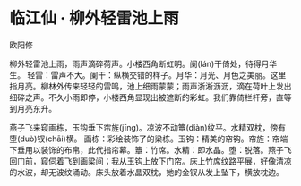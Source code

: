 # 临江仙 · 柳外轻雷池上雨

<span class="r">欧阳修

<link href="../../css/style.css" rel="stylesheet" type="text/css" />

<div class="p">

柳外轻雷池上雨，雨声滴碎荷声。小楼西角断虹明。阑(lán)干倚处，待得月华生。 
<span class="comment">
轻雷：雷声不大。阑干：纵横交错的样子。月华：月光、月色之美丽。这里指月亮。柳林外传来轻轻的雷鸣，池上细雨蒙蒙；雨声浙淅沥沥，滴在荷叶上发出细碎之声。不久小雨即停，小楼西角显现出被遮断的彩虹。我们靠倚栏杆旁，直等到月亮东升。

燕子飞来窥画栋，玉钩垂下帘旌(jīng)。凉波不动簟(diàn)纹平。水精双枕，傍有堕(duò)钗(chāi)横。 
<span class="comment">
画栋：彩绘装饰了的梁栋。玉钩：精美的帘钩。帘旌：帘端下垂用以装饰的布帛，此代指帘幕。簟：竹席。水精：即水晶。堕：脱落。燕子飞回门前，窥伺着飞到画梁间；我从玉钩上放下门帘。床上竹席纹路平展，好像清凉的水波，却无波纹涌动。床头放着水晶双枕，她的金钗从发上坠下，横放枕边。
